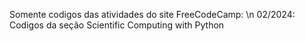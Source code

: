 Somente codigos das atividades do site FreeCodeCamp:
\n 02/2024: Codigos da seção Scientific Computing with Python
